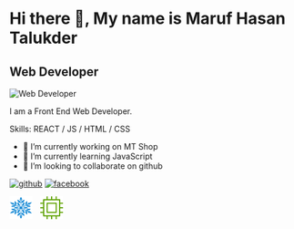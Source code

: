 # Hi there 👋, My name is Maruf Hasan Talukder
## Web Developer
![Web Developer](https://www.cuinsight.com/wp-content/uploads/2018/05/bigstock-Modern-Design-Digital-Wallpape-234904279-2.jpg)

I am a Front End Web Developer.

Skills: REACT / JS / HTML / CSS

- 🔭 I’m currently working on MT Shop 
- 🌱 I’m currently learning JavaScript 
- 👯 I’m looking to collaborate on github 


[<img src='https://cdn.jsdelivr.net/npm/simple-icons@3.0.1/icons/github.svg' alt='github' height='40'>](https://github.com/MarufTalukder)  [<img src='https://cdn.jsdelivr.net/npm/simple-icons@3.0.1/icons/facebook.svg' alt='facebook' height='40'>](https://www.facebook.com/marufhasantalukder25)  

<a href='https://archiveprogram.github.com/'><img src='https://raw.githubusercontent.com/acervenky/animated-github-badges/master/assets/acbadge.gif' width='40' height='40'></a> <a href='https://docs.github.com/en/developers'><img src='https://raw.githubusercontent.com/acervenky/animated-github-badges/master/assets/devbadge.gif' width='40' height='40'></a> 
